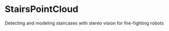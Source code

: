 StairsPointCloud
================

Detecting and modeling staircases with stereo vision for fire-fighting robots